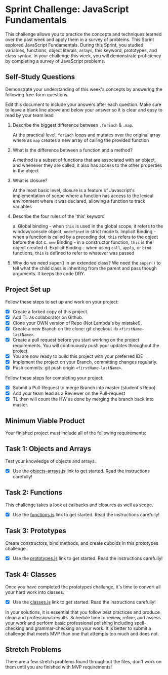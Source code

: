 # Sprint Challenge: JavaScript Fundamentals

This challenge allows you to practice the concepts and techniques learned over the past week and apply them in a survey of problems. This Sprint explored JavaScript Fundamentals. During this Sprint, you studied variables, functions, object literals, arrays, this keyword, prototypes, and class syntax. In your challenge this week, you will demonstrate proficiency by completing a survey of JavaScript problems.

## Self-Study Questions

Demonstrate your understanding of this week's concepts by answering the following free-form questions.

Edit this document to include your answers after each question. Make sure to leave a blank line above and below your answer so it is clear and easy to read by your team lead

1. Describe the biggest difference between `.forEach` & `.map`.

   At the practical level, `forEach` loops and mutates over the original array where as `map` creates a new array of calling the provided function

2. What is the difference between a function and a method?

   A method is a subset of functions that are associated with an object, and whenever they are called, it also has access to the other properties in the object

3. What is closure?

   At the most basic level, closure is a feature of Javascript's implementation of scope where a function has access to the lexical environment where it was declared, allowing a function to track variables

4. Describe the four rules of the 'this' keyword

   a. Global binding - when `this` is used in the global scope, it refers to the window/console object, `undefined` in strict mode
   b. Implicit Binding - when a function is called by a preceding dot, `this` refers to the object before the dot
   c. `new` Binding - in a constructor function, `this` is the object created
   d. Explicit Binding - when using `call`, `apply`, or `bind` functions, `this` is defined to refer to whatever was passed

5. Why do we need super() in an extended class?
   We need the `super()` to tell what the child class is inheriting from the parent and pass though arguments. It keeps the code DRY.

## Project Set up

Follow these steps to set up and work on your project:

- [x] Create a forked copy of this project.
- [x] Add TL as collaborator on Github.
- [x] Clone your OWN version of Repo (Not Lambda's by mistake!).
- [x] Create a new Branch on the clone: git checkout -b `<firstName-lastName>`.
- [x] Create a pull request before you start working on the project requirements. You will continuously push your updates throughout the project.
- [x] You are now ready to build this project with your preferred IDE
- [x] Implement the project on your Branch, committing changes regularly.
- [x] Push commits: git push origin `<firstName-lastName>`.

Follow these steps for completing your project:

- [x] Submit a Pull-Request to merge <firstName-lastName> Branch into master (student's Repo).
- [x] Add your team lead as a Reviewer on the Pull-request
- [x] TL then will count the HW as done by merging the branch back into master.

## Minimum Viable Product

Your finished project must include all of the following requirements:

## Task 1: Objects and Arrays

Test your knowledge of objects and arrays.

- [x] Use the [objects-arrays.js](challenges/objects-arrays.js) link to get started. Read the instructions carefully!

## Task 2: Functions

This challenge takes a look at callbacks and closures as well as scope.

- [x] Use the [functions.js](challenges/functions.js) link to get started. Read the instructions carefully!

## Task 3: Prototypes

Create constructors, bind methods, and create cuboids in this prototypes challenge.

- [x] Use the [prototypes.js](challenges/prototypes.js) link to get started. Read the instructions carefully!

## Task 4: Classes

Once you have completed the prototypes challenge, it's time to convert all your hard work into classes.

- [x] Use the [classes.js](challenges/classes.js) link to get started. Read the instructions carefully!

In your solutions, it is essential that you follow best practices and produce clean and professional results. Schedule time to review, refine, and assess your work and perform basic professional polishing including spell-checking and grammar-checking on your work. It is better to submit a challenge that meets MVP than one that attempts too much and does not.

## Stretch Problems

There are a few stretch problems found throughout the files, don't work on them until you are finished with MVP requirements!
